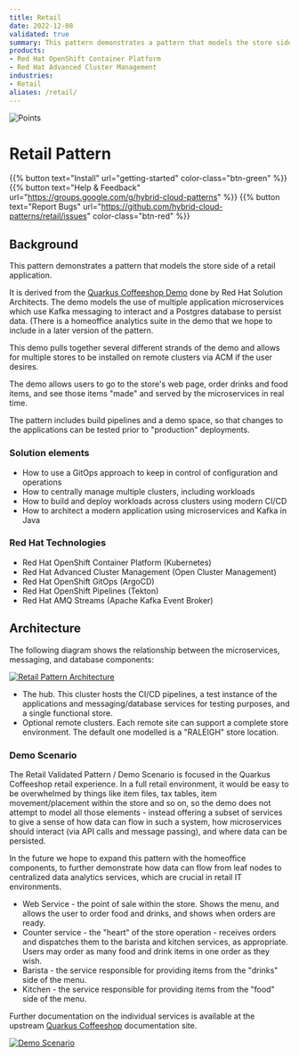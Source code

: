 ```yaml
---
title: Retail
date: 2022-12-08
validated: true
summary: This pattern demonstrates a pattern that models the store side of a retail application.
products:
- Red Hat OpenShift Container Platform
- Red Hat Advanced Cluster Management
industries:
- Retail
aliases: /retail/
---
```


<div class="pattern_logo">
  <img src="/images/logos/industrial-edge.png" class="pattern_logo" alt="Points">
</div>

# Retail Pattern

{{% button text="Install" url="getting-started" color-class="btn-green" %}}
{{% button text="Help & Feedback" url="https://groups.google.com/g/hybrid-cloud-patterns" %}}
{{% button text="Report Bugs" url="https://github.com/hybrid-cloud-patterns/retail/issues" color-class="btn-red" %}}

## Background

This pattern demonstrates a pattern that models the store side of a retail application.

It is derived from the [Quarkus Coffeeshop Demo](https://quarkuscoffeeshop.github.io) done by Red
Hat Solution Architects. The demo models the use of multiple application microservices which use Kafka messaging to interact and a Postgres database to persist data. (There is a homeoffice analytics suite in the demo that we hope to include in a later version of the pattern.

This demo pulls together several different strands of the demo and allows for multiple stores to be installed on remote clusters via ACM if the user desires.

The demo allows users to go to the store's web page, order drinks and food items, and see those items "made" and served by the microservices in real time.

The pattern includes build pipelines and a demo space, so that changes to the applications can be tested prior to "production" deployments.

### Solution elements

- How to use a GitOps approach to keep in control of configuration and operations
- How to centrally manage multiple clusters, including workloads
- How to build and deploy workloads across clusters using modern CI/CD
- How to architect a modern application using microservices and Kafka in Java

### Red Hat Technologies

- Red Hat OpenShift Container Platform (Kubernetes)
- Red Hat Advanced Cluster Management (Open Cluster Management)
- Red Hat OpenShift GitOps (ArgoCD)
- Red Hat OpenShift Pipelines (Tekton)
- Red Hat AMQ Streams (Apache Kafka Event Broker)

## Architecture

The following diagram shows the relationship between the microservices, messaging, and database components:

[![Retail Pattern Architecture](/images/retail/retail-architecture.png)](/images/retail/retail-architecture.png)

- The hub. This cluster hosts the CI/CD pipelines, a test instance of the applications and messaging/database services for testing purposes, and a single functional store.
- Optional remote clusters. Each remote site can support a complete store environment. The default one modelled is a "RALEIGH" store location.

### Demo Scenario

The Retail Validated Pattern / Demo Scenario is focused in the Quarkus Coffeeshop retail experience. In a full retail
environment, it would be easy to be overwhelmed by things like item files, tax tables, item movement/placement within the store and so on, so the demo does not attempt to model all those elements - instead offering a subset of services to give a sense of how data can flow in such a system, how microservices should interact (via API calls and message passing), and where data can be persisted.

In the future we hope to expand this pattern with the homeoffice components, to further demonstrate how data can flow from leaf nodes to centralized data analytics services, which are crucial in retail IT environments.

- Web Service - the point of sale within the store. Shows the menu, and allows the user to order food and drinks, and shows when orders are ready.
- Counter service - the "heart" of the store operation - receives orders and dispatches them to the barista and kitchen services, as appropriate. Users may order as many food and drink items in one order as they wish.
- Barista - the service responsible for providing items from the "drinks" side of the menu.
- Kitchen - the service responsible for providing items from the "food" side of the menu.

Further documentation on the individual services is available at the upstream [Quarkus Coffeeshop](https://quarkuscoffeeshop.github.io/) documentation site.

[![Demo Scenario](/images/retail/retail-highlevel.png)](/images/retail/retail-highlevel.png)
